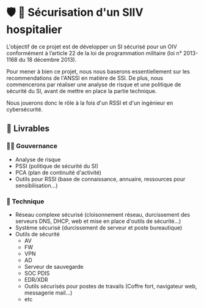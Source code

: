 # :shield: :hospital: Sécurisation d'un SIIV hospitalier
L'objectif de ce projet est de développer un SI sécurisé pour un OIV conformément à l’article 22 de la loi de programmation militaire (loi n° 2013-1168 du 18 décembre 2013).


Pour mener à bien ce projet, nous nous baserons essentiellement sur les recommendations de l'ANSSI en matière de SSI.
De plus, nous commencerons par réaliser une analyse de risque et une politique de sécurité du SI, avant de mettre en place la partie technique.

Nous jouerons donc le rôle à la fois d'un RSSI et d'un ingénieur en cybersécurité. 

## :bookmark_tabs: Livrables
### :man_judge: Gouvernance
- Analyse de risque
- PSSI (politique de sécurité du SI)
- PCA (plan de continuité d'activité)
- Outils pour RSSI (base de connaissance, annuaire, ressources pour sensibilisation...)

### :closed_lock_with_key:	Technique
- Réseau complexe sécurisé (cloisonnement réseau, durcissement des serveurs DNS, DHCP, web et mise en place d'outils de sécurité...)
- Système sécurisé (durcissement de serveur et poste bureautique)
- Outils de sécurité
  - AV
  - FW
  - VPN
  - AD
  - Serveur de sauvegarde
  - SOC PDIS
  - EDR/XDR
  - Outils sécurisés pour postes de travails (Coffre fort, navigateur web, messagerie mail...)
  - etc
